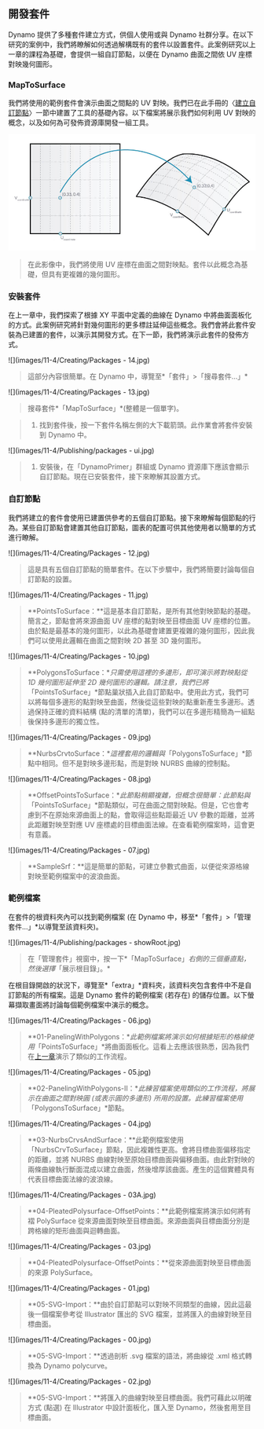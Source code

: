 

## 開發套件

Dynamo 提供了多種套件建立方式，供個人使用或與 Dynamo 社群分享。在以下研究的案例中，我們將瞭解如何透過解構既有的套件以設置套件。此案例研究以上一章的課程為基礎，會提供一組自訂節點，以便在 Dynamo 曲面之間依 UV 座標對映幾何圖形。

### MapToSurface

我們將使用的範例套件會演示曲面之間點的 UV 對映。我們已在此手冊的〈[建立自訂節點](../10_Custom-Nodes/10-2_Creating.md)〉一節中建置了工具的基礎內容。以下檔案將展示我們如何利用 UV 對映的概念，以及如何為可發佈資源庫開發一組工具。

![](images/11-4/uvMap.jpg)

> 在此影像中，我們將使用 UV 座標在曲面之間對映點。套件以此概念為基礎，但具有更複雜的幾何圖形。

### 安裝套件

在上一章中，我們探索了根據 XY 平面中定義的曲線在 Dynamo 中將曲面面板化的方式。此案例研究將針對幾何圖形的更多標註延伸這些概念。我們會將此套件安裝為已建置的套件，以演示其開發方式。在下一節，我們將演示此套件的發佈方式。

![](images/11-4/Creating/Packages - 14.jpg)

> 這部分內容很簡單。在 Dynamo 中，導覽至*「套件」>「搜尋套件...」*

![](images/11-4/Creating/Packages - 13.jpg)

> 搜尋套件*「MapToSurface」*(整體是一個單字)。

> 1. 找到套件後，按一下套件名稱左側的大下載箭頭。此作業會將套件安裝到 Dynamo 中。

![](images/11-4/Publishing/packages - ui.jpg)

> 1. 安裝後，在「DynamoPrimer」群組或 Dynamo 資源庫下應該會顯示自訂節點。現在已安裝套件，接下來瞭解其設置方式。

### 自訂節點

我們將建立的套件會使用已建置供參考的五個自訂節點。接下來瞭解每個節點的行為。某些自訂節點會建置其他自訂節點，圖表的配置可供其他使用者以簡單的方式進行瞭解。

![](images/11-4/Creating/Packages - 12.jpg)

> 這是具有五個自訂節點的簡單套件。在以下步驟中，我們將簡要討論每個自訂節點的設置。

![](images/11-4/Creating/Packages - 11.jpg)

> **PointsToSurface：**這是基本自訂節點，是所有其他對映節點的基礎。簡言之，節點會將來源曲面 UV 座標的點對映至目標曲面 UV 座標的位置。由於點是最基本的幾何圖形，以此為基礎會建置更複雜的幾何圖形，因此我們可以使用此邏輯在曲面之間對映 2D 甚至 3D 幾何圖形。

![](images/11-4/Creating/Packages - 10.jpg)

> **PolygonsToSurface：**只需使用這裡的多邊形，即可演示將對映點從 1D 幾何圖形延伸至 2D 幾何圖形的邏輯。請注意，我們已將*「PointsToSurface」*節點巢狀插入此自訂節點中。使用此方式，我們可以將每個多邊形的點對映至曲面，然後從這些對映的點重新產生多邊形。透過保持正確的資料結構 (點的清單的清單)，我們可以在多邊形精簡為一組點後保持多邊形的獨立性。

![](images/11-4/Creating/Packages - 09.jpg)

> **NurbsCrvtoSurface：**這裡套用的邏輯與*「PolygonsToSurface」*節點中相同。但不是對映多邊形點，而是對映 NURBS 曲線的控制點。

![](images/11-4/Creating/Packages - 08.jpg)

> **OffsetPointsToSurface：**此節點稍顯複雜，但概念很簡單：此節點與*「PointsToSurface」*節點類似，可在曲面之間對映點。但是，它也會考慮到不在原始來源曲面上的點，會取得這些點距最近 UV 參數的距離，並將此距離對映至對應 UV 座標處的目標曲面法線。在查看範例檔案時，這會更有意義。

![](images/11-4/Creating/Packages - 07.jpg)

> **SampleSrf：**這是簡單的節點，可建立參數式曲面，以便從來源格線對映至範例檔案中的波浪曲面。

### 範例檔案

在套件的根資料夾內可以找到範例檔案 (在 Dynamo 中，移至*「套件」>「管理套件...」*以導覽至該資料夾)。

![](images/11-4/Publishing/packages - showRoot.jpg)

> 在「管理套件」視窗中，按一下*「MapToSurface」*右側的三個垂直點，然後選擇*「展示根目錄」。*

在根目錄開啟的狀況下，導覽至*「extra」*資料夾，該資料夾包含套件中不是自訂節點的所有檔案。這是 Dynamo 套件的範例檔案 (若存在) 的儲存位置。以下螢幕擷取畫面將討論每個範例檔案中演示的概念。

![](images/11-4/Creating/Packages - 06.jpg)

> **01-PanelingWithPolygons：**此範例檔案將演示如何根據矩形的格線使用*「PointsToSurface」*將曲面面板化。這看上去應該很熟悉，因為我們在[上一章](../10_Custom-Nodes/10-2_Creating.md)演示了類似的工作流程。

![](images/11-4/Creating/Packages - 05.jpg)

> **02-PanelingWithPolygons-II：**此練習檔案使用類似的工作流程，將展示在曲面之間對映圓 (或表示圓的多邊形) 所用的設置。此練習檔案使用*「PolygonsToSurface」*節點。

![](images/11-4/Creating/Packages - 04.jpg)

> **03-NurbsCrvsAndSurface：**此範例檔案使用「NurbsCrvToSurface」節點，因此複雜性更高。會將目標曲面偏移指定的距離，並將 NURBS 曲線對映至原始目標曲面與偏移曲面。由此對對映的兩條曲線執行斷面混成以建立曲面，然後增厚該曲面。產生的這個實體具有代表目標曲面法線的波浪線。

![](images/11-4/Creating/Packages - 03A.jpg)

> **04-PleatedPolysurface-OffsetPoints：**此範例檔案將演示如何將有褶 PolySurface 從來源曲面對映至目標曲面。來源曲面與目標曲面分別是跨格線的矩形曲面與迴轉曲面。

![](images/11-4/Creating/Packages - 03.jpg)

> **04-PleatedPolysurface-OffsetPoints：**從來源曲面對映至目標曲面的來源 PolySurface。

![](images/11-4/Creating/Packages - 01.jpg)

> **05-SVG-Import：**由於自訂節點可以對映不同類型的曲線，因此這最後一個檔案參考從 Illustrator 匯出的 SVG 檔案，並將匯入的曲線對映至目標曲面。

![](images/11-4/Creating/Packages - 00.jpg)

> **05-SVG-Import：**透過剖析 .svg 檔案的語法，將曲線從 .xml 格式轉換為 Dynamo polycurve。

![](images/11-4/Creating/Packages - 02.jpg)

> **05-SVG-Import：**將匯入的曲線對映至目標曲面。我們可藉此以明確方式 (點選) 在 Illustrator 中設計面板化，匯入至 Dynamo，然後套用至目標曲面。

